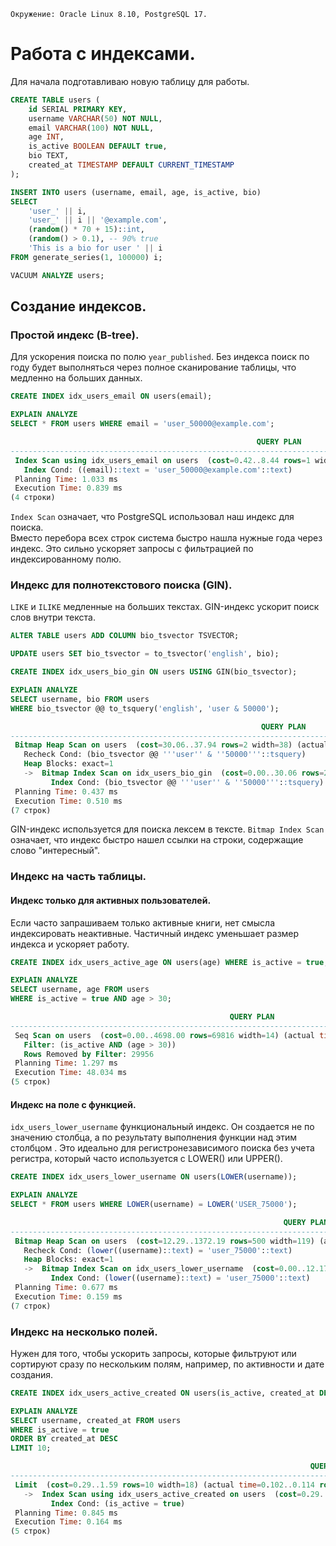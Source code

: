 ```
Окружение: Oracle Linux 8.10, PostgreSQL 17.
```
# Работа с индексами.
Для начала подготавливаю новую таблицу для работы. 
```sql
CREATE TABLE users (
    id SERIAL PRIMARY KEY,
    username VARCHAR(50) NOT NULL,
    email VARCHAR(100) NOT NULL,
    age INT,
    is_active BOOLEAN DEFAULT true,
    bio TEXT,
    created_at TIMESTAMP DEFAULT CURRENT_TIMESTAMP
);

INSERT INTO users (username, email, age, is_active, bio)
SELECT 
    'user_' || i,
    'user_' || i || '@example.com',
    (random() * 70 + 15)::int,
    (random() > 0.1), -- 90% true
    'This is a bio for user ' || i
FROM generate_series(1, 100000) i;

VACUUM ANALYZE users;
```

## Создание индексов.
### Простой индекс (B-tree).
Для ускорения поиска по полю `year_published`. Без индекса поиск по году будет выполняться через полное сканирование таблицы, что медленно на больших данных.
```sql
CREATE INDEX idx_users_email ON users(email);

EXPLAIN ANALYZE
SELECT * FROM users WHERE email = 'user_50000@example.com';

                                                       QUERY PLAN
------------------------------------------------------------------------------------------------------------------------
 Index Scan using idx_users_email on users  (cost=0.42..8.44 rows=1 width=77) (actual time=0.796..0.799 rows=1 loops=1)
   Index Cond: ((email)::text = 'user_50000@example.com'::text)
 Planning Time: 1.033 ms
 Execution Time: 0.839 ms
(4 строки)
```
`Index Scan` означает, что PostgreSQL использовал наш индекс для поиска.  
Вместо перебора всех строк система быстро нашла нужные года через индекс. Это сильно ускоряет запросы с фильтрацией по индексированному полю.
### Индекс для полнотекстового поиска (GIN).
`LIKE` и `ILIKE` медленные на больших текстах. GIN-индекс ускорит поиск слов внутри текста.
```sql
ALTER TABLE users ADD COLUMN bio_tsvector TSVECTOR;

UPDATE users SET bio_tsvector = to_tsvector('english', bio);

CREATE INDEX idx_users_bio_gin ON users USING GIN(bio_tsvector);

EXPLAIN ANALYZE
SELECT username, bio FROM users
WHERE bio_tsvector @@ to_tsquery('english', 'user & 50000');

                                                        QUERY PLAN
---------------------------------------------------------------------------------------------------------------------------
 Bitmap Heap Scan on users  (cost=30.06..37.94 rows=2 width=38) (actual time=0.469..0.472 rows=1 loops=1)
   Recheck Cond: (bio_tsvector @@ '''user'' & ''50000'''::tsquery)
   Heap Blocks: exact=1
   ->  Bitmap Index Scan on idx_users_bio_gin  (cost=0.00..30.06 rows=2 width=0) (actual time=0.325..0.326 rows=1 loops=1)
         Index Cond: (bio_tsvector @@ '''user'' & ''50000'''::tsquery)
 Planning Time: 0.437 ms
 Execution Time: 0.510 ms
(7 строк)
```
GIN-индекс используется для поиска лексем в тексте. `Bitmap Index Scan` означает, что индекс быстро нашел ссылки на строки, содержащие слово "интересный".
### Индекс на часть таблицы.
#### Индекс только для активных пользователей. 
Если часто запрашиваем только активные книги, нет смысла индексировать неактивные. Частичный индекс уменьшает размер индекса и ускоряет работу.
```sql
CREATE INDEX idx_users_active_age ON users(age) WHERE is_active = true;

EXPLAIN ANALYZE
SELECT username, age FROM users
WHERE is_active = true AND age > 30;

                                                 QUERY PLAN
------------------------------------------------------------------------------------------------------------
 Seq Scan on users  (cost=0.00..4698.00 rows=69816 width=14) (actual time=2.051..41.568 rows=70044 loops=1)
   Filter: (is_active AND (age > 30))
   Rows Removed by Filter: 29956
 Planning Time: 1.297 ms
 Execution Time: 48.034 ms
(5 строк)
```
#### Индекс на поле с функцией. 
`idx_users_lower_username` функциональный индекс. Он создается не по значению столбца, а по результату выполнения функции над этим столбцом . Это идеально для регистронезависимого поиска без учета регистра, который часто используется с LOWER() или UPPER().
```sql
CREATE INDEX idx_users_lower_username ON users(LOWER(username));

EXPLAIN ANALYZE
SELECT * FROM users WHERE LOWER(username) = LOWER('USER_75000');

                                                             QUERY PLAN
------------------------------------------------------------------------------------------------------------------------------------
 Bitmap Heap Scan on users  (cost=12.29..1372.19 rows=500 width=119) (actual time=0.124..0.126 rows=1 loops=1)
   Recheck Cond: (lower((username)::text) = 'user_75000'::text)
   Heap Blocks: exact=1
   ->  Bitmap Index Scan on idx_users_lower_username  (cost=0.00..12.17 rows=500 width=0) (actual time=0.109..0.109 rows=1 loops=1)
         Index Cond: (lower((username)::text) = 'user_75000'::text)
 Planning Time: 0.677 ms
 Execution Time: 0.159 ms
(7 строк)
```
### Индекс на несколько полей.
Нужен для того, чтобы ускорить запросы, которые фильтруют или сортируют сразу по нескольким полям, например, по активности и дате создания.
```sql
CREATE INDEX idx_users_active_created ON users(is_active, created_at DESC);

EXPLAIN ANALYZE
SELECT username, created_at FROM users
WHERE is_active = true
ORDER BY created_at DESC
LIMIT 10;

                                                                   QUERY PLAN
------------------------------------------------------------------------------------------------------------------------------------------------
 Limit  (cost=0.29..1.59 rows=10 width=18) (actual time=0.102..0.114 rows=10 loops=1)
   ->  Index Scan using idx_users_active_created on users  (cost=0.29..11682.99 rows=89783 width=18) (actual time=0.100..0.109 rows=10 loops=1)
         Index Cond: (is_active = true)
 Planning Time: 0.845 ms
 Execution Time: 0.164 ms
(5 строк)

```
